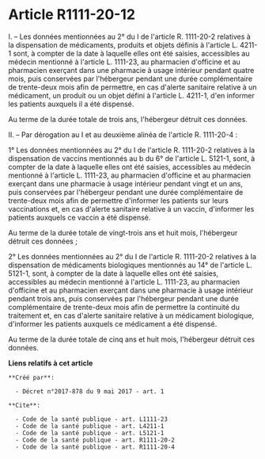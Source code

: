 # Article R1111-20-12

I. – Les données mentionnées au 2° du I de l'article R. 1111-20-2 relatives à la dispensation de médicaments, produits et
objets définis à l'article L. 4211-1 sont, à compter de la date à laquelle elles ont été saisies, accessibles au médecin
mentionné à l'article L. 1111-23, au pharmacien d'officine et au pharmacien exerçant dans une pharmacie à usage intérieur
pendant quatre mois, puis conservées par l'hébergeur pendant une durée complémentaire de trente-deux mois afin de permettre,
en cas d'alerte sanitaire relative à un médicament, un produit ou un objet défini à l'article L. 4211-1, d'en informer les
patients auxquels il a été dispensé. 

Au terme de la durée totale de trois ans, l'hébergeur détruit ces données. 

II. – Par dérogation au I et au deuxième alinéa de l'article R. 1111-20-4 : 

1° Les données mentionnées au 2° du I de l'article R. 1111-20-2 relatives à la dispensation de vaccins mentionnés au b du 6°
de l'article L. 5121-1, sont, à compter de la date à laquelle elles ont été saisies, accessibles au médecin mentionné à
l'article L. 1111-23, au pharmacien d'officine et au pharmacien exerçant dans une pharmacie à usage intérieur pendant vingt
et un ans, puis conservées par l'hébergeur pendant une durée complémentaire de trente-deux mois afin de permettre d'informer
les patients sur leurs vaccinations et, en cas d'alerte sanitaire relative à un vaccin, d'informer les patients auxquels ce
vaccin a été dispensé. 

Au terme de la durée totale de vingt-trois ans et huit mois, l'hébergeur détruit ces données ; 

2° Les données mentionnées au 2° du I de l'article R. 1111-20-2 relatives à la dispensation de médicaments biologiques
mentionnés au 14° de l'article L. 5121-1, sont, à compter de la date à laquelle elles ont été saisies, accessibles au médecin
mentionné à l'article L. 1111-23, au pharmacien d'officine et au pharmacien exerçant dans une pharmacie à usage intérieur
pendant trois ans, puis conservées par l'hébergeur pendant une durée complémentaire de trente-deux mois afin de permettre la
continuité du traitement et, en cas d'alerte sanitaire relative à un médicament biologique, d'informer les patients auxquels
ce médicament a été dispensé. 

Au terme de la durée totale de cinq ans et huit mois, l'hébergeur détruit ces données.

**Liens relatifs à cet article**

	**Créé par**:

	  - Décret n°2017-878 du 9 mai 2017 - art. 1

	**Cite**:

	  - Code de la santé publique - art. L1111-23
	  - Code de la santé publique - art. L4211-1
	  - Code de la santé publique - art. L5121-1
	  - Code de la santé publique - art. R1111-20-2
	  - Code de la santé publique - art. R1111-20-4
